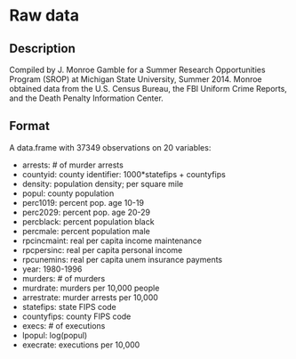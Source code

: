 # Raw data

## Description

Compiled by J. Monroe Gamble for a Summer Research Opportunities Program (SROP) at Michigan State University, Summer 2014. Monroe obtained data from the U.S. Census Bureau, the FBI Uniform Crime Reports, and the Death Penalty Information Center. 

## Format

A data.frame with 37349 observations on 20 variables:

- arrests: # of murder arrests
- countyid: county identifier: 1000*statefips + countyfips
- density: population density; per square mile
- popul: county population
- perc1019: percent pop. age 10-19
- perc2029: percent pop. age 20-29
- percblack: percent population black
- percmale: percent population male
- rpcincmaint: real per capita income maintenance
- rpcpersinc: real per capita personal income
- rpcunemins: real per capita unem insurance payments
- year: 1980-1996
- murders: # of murders
- murdrate: murders per 10,000 people
- arrestrate: murder arrests per 10,000
- statefips: state FIPS code
- countyfips: county FIPS code
- execs: # of executions
- lpopul: log(popul)
- execrate: executions per 10,000

